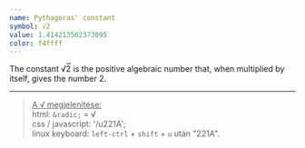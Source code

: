 ```yaml
---
name: Pythagoras' constant
symbol: √2
value: 1.414213562373095
color: f4ffff
---
```

The constant √<span style="border-top: 1px solid;">2</span> is the positive algebraic number that, when multiplied by itself, gives the number 2.

___
><u>A √ megjelenítése:</u>  
html: `&radic;` = &radic;  
css / javascript: '/u221A';  
linux keyboard: `left-ctrl` + `shift` + `u` után "221A".

